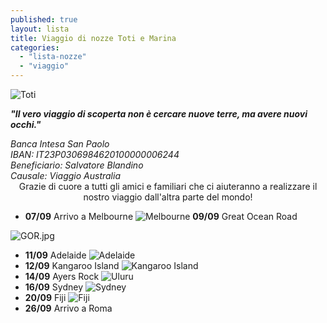 ```yaml
---
published: true
layout: lista
title: Viaggio di nozze Toti e Marina
categories: 
  - "lista-nozze"
  - "viaggio"
---
```



![Toti]({{site.baseurl}}/images/toti.jpg)

_**"Il vero viaggio di scoperta non è cercare nuove terre, ma avere nuovi occhi."**_


<address>
Banca Intesa San Paolo <br/>
IBAN: IT23P0306984620100000006244 <br/>
Beneficiario: Salvatore Blandino <br/>
Causale: Viaggio Australia
</address>

<div style="text-align:center">
Grazie di cuore a tutti gli amici e
familiari che ci aiuteranno a realizzare il nostro viaggio
dall'altra parte del mondo!
</div>



- **07/09**              Arrivo a Melbourne 
![Melbourne]({{site.baseurl}}/images/melbourne-skyline_2599296a.jpg)
**09/09**                Great Ocean Road
                         
 ![GOR.jpg]({{site.baseurl}}/images/GOR.jpg)


- **11/09**              Adelaide
![Adelaide]({{site.baseurl}}/images/ultimate_adelaide_tour_big_0.jpg)
- **12/09**              Kangaroo Island
![Kangaroo Island]({{site.baseurl}}/images/Kangaroo-Island-1.jpg)
- **14/09**               Ayers Rock
![Uluru]({{site.baseurl}}/images/uluru.jpg)
- **16/09**               Sydney
![Sydney]({{site.baseurl}}/images/sydney-banner.jpg)
- **20/09**                Fiji
![Fiji ]({{site.baseurl}}/images/fijiimg.jpg)
- **26/09**              Arrivo a Roma 

<br/>



<br/>


